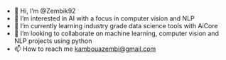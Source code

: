 - 👋 Hi, I’m @Zembik92
- 👀 I’m interested in AI with a focus in computer vision and NLP
- 🌱 I’m currently learning industry grade data science tools with AiCore
- 💞️ I’m looking to collaborate on machine learning, computer vision and NLP projects using python
- 📫 How to reach me kambouazembi@gmail.com

<!---
Zembik92/Zembik92 is a ✨ special ✨ repository because its `README.md` (this file) appears on your GitHub profile.
You can click the Preview link to take a look at your changes.
--->
